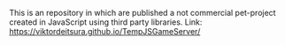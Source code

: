 This is an repository in which are published a not commercial pet-project created in JavaScript using third party libraries.
Link:  https://viktordeitsura.github.io/TempJSGameServer/
